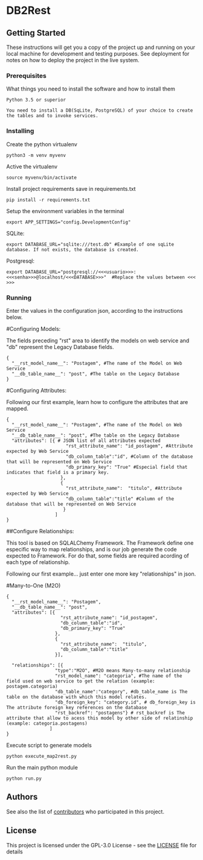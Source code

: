 # DB2Rest

## Getting Started

These instructions will get you a copy of the project up and running on your local machine for development and testing purposes. See deployment for notes on how to deploy the project in the live system.

### Prerequisites

What things you need to install the software and how to install them

```
Python 3.5 or superior

You need to install a DB(SqLite, PostgreSQL) of your choice to create the tables and to invoke services.
```

### Installing

Create the python virtualenv

```
python3 -m venv myvenv
```

Active the virtualenv

```
source myvenv/bin/activate
```

Install project requirements save in requirements.txt

```
pip install -r requirements.txt
```

Setup the environment variables in the terminal

```
export APP_SETTINGS="config.DevelopmentConfig"
```
SQLite: 
```
export DATABASE_URL="sqlite:///test.db" #Example of one sqLite database. If not exists, the database is created.
```
Postgresql:
```
export DATABASE_URL="postgresql://<<<usuario>>>:<<<senha>>>@localhost/<<<DATABASE>>>"  #Replace the values between <<< >>>
```

### Running

Enter the values in the configuration json, according to the instructions below. 

#Configuring Models:

The fields preceding "rst" area to identify the models on web service and "db" represent the Legacy Database fields.
```
{
  "__rst_model_name__": "Postagem", #The name of the Model on Web Service
  "__db_table_name__": "post", #The table on the Legacy Database
}
```

#Configuring Attributes:

Following our first example, learn how to configure the attributes that are mapped.
```
{
  "__rst_model_name__": "Postagem", #The name of the Model on Web Service
  "__db_table_name__": "post", #The table on the Legacy Database
  "attributes": [{ # JSON list of all attributes expected
                      "rst_attribute_name": "id_postagem", #Attribute expected by Web Service
                      "db_column_table":"id", #Column of the database that will be represented on Web Service
                      "db_primary_key": "True" #Especial field that indicates that field is a primary key.
                    },
                    {
                      "rst_attribute_name":  "titulo", #Attribute expected by Web Service
                      "db_column_table":"title" #Column of the database that will be represented on Web Service
                     }
                  ]
}
```
##Configure Relationships:

This tool is based on SQLALChemy Framework. The Framework define one especific way to map relationships, and is our job generate the code expected to Framework. For do that, some fields are required acording of each type of relationship.

Following our first example... just enter one more key "relationships" in json.

#Many-to-One (M2O)

```
{
  "__rst_model_name__": "Postagem",
  "__db_table_name__": "post",
  "attributes": [{
                    "rst_attribute_name": "id_postagem",
                    "db_column_table":"id",
                    "db_primary_key": "True"
                  },
                  {
                    "rst_attribute_name":  "titulo",
                    "db_column_table":"title"
                  }],
  
  "relationships": [{
                  "type":"M2O", #M2O means Many-to-many relationship
                  "rst_model_name": "categoria", #The name of the field used on web service to get the relation (example: postagem.categoria) 
                  "db_table_name":"category", #db_table_name is The table on the database with which this model relates.
                  "db_foreign_key": "category.id", # db_foreign_key is The attribute foreign key references on the database 
                  "rst_backref": "postagens"} # rst_backref is The attribute that allow to acess this model by other side of relatinship (example: categoria.postagens)
                ]
}
```





Execute script to generate models

```
python execute_map2rest.py
```

Run the main python module

```
python run.py
```

## Authors

See also the list of [contributors](https://github.com/oliveirabrunoa/map2rest/contributors) who participated in this project.

## License

This project is licensed under the GPL-3.0 License - see the [LICENSE](LICENSE) file for details
